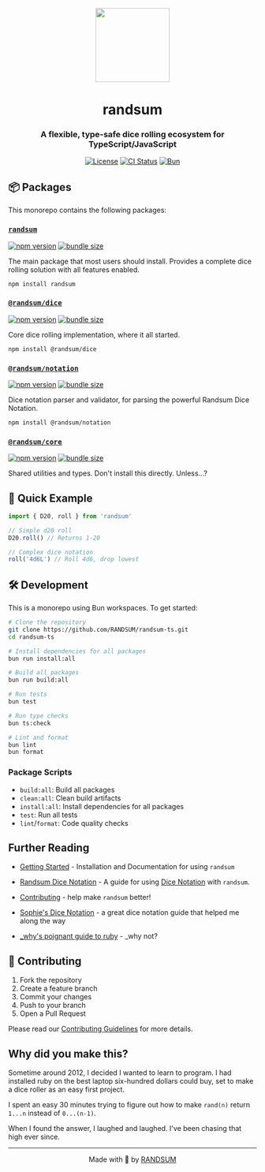 <div align="center">
  <img width="150" height="150" src="https://raw.githubusercontent.com/RANDSUM/randsum-ts/main/icon.webp">
  <h1>randsum</h1>
  <h3>A flexible, type-safe dice rolling ecosystem for TypeScript/JavaScript</h3>

[![License](https://img.shields.io/npm/l/randsum)](https://github.com/RANDSUM/randsum-ts/blob/main/LICENSE)
[![CI Status](https://github.com/RANDSUM/randsum-ts/workflows/CI/badge.svg)](https://github.com/RANDSUM/randsum-ts/actions)
[![Bun](https://img.shields.io/badge/Bun-%23000000.svg?style=flat&logo=bun&logoColor=white)](https://bun.sh)

</div>

## 📦 Packages

This monorepo contains the following packages:

### [`randsum`](https://www.npmjs.com/package/randsum)

[![npm version](https://img.shields.io/npm/v/randsum)](https://www.npmjs.com/package/randsum)
[![bundle size](https://img.shields.io/bundlephobia/minzip/randsum)](https://bundlephobia.com/package/randsum)

The main package that most users should install. Provides a complete dice rolling solution with all features enabled.

```bash
npm install randsum
```

### [`@randsum/dice`](https://www.npmjs.com/package/@randsum/dice)

[![npm version](https://img.shields.io/npm/v/@randsum/dice)](https://www.npmjs.com/package/@randsum/dice)
[![bundle size](https://img.shields.io/bundlephobia/minzip/@randsum/dice)](https://bundlephobia.com/package/@randsum/dice)

Core dice rolling implementation, where it all started.

```bash
npm install @randsum/dice
```

### [`@randsum/notation`](https://www.npmjs.com/package/@randsum/notation)

[![npm version](https://img.shields.io/npm/v/@randsum/notation)](https://www.npmjs.com/package/@randsum/notation)
[![bundle size](https://img.shields.io/bundlephobia/minzip/@randsum/notation)](https://bundlephobia.com/package/@randsum/notation)

Dice notation parser and validator, for parsing the powerful Randsum Dice Notation.

```bash
npm install @randsum/notation
```

### [`@randsum/core`](https://www.npmjs.com/package/@randsum/core)

[![npm version](https://img.shields.io/npm/v/@randsum/core)](https://www.npmjs.com/package/@randsum/core)
[![bundle size](https://img.shields.io/bundlephobia/minzip/@randsum/core)](https://bundlephobia.com/package/@randsum/core)

Shared utilities and types. Don't install this directly. Unless...?

## 🚀 Quick Example

```typescript
import { D20, roll } from 'randsum'

// Simple d20 roll
D20.roll() // Returns 1-20

// Complex dice notation
roll('4d6L') // Roll 4d6, drop lowest
```

## 🛠️ Development

This is a monorepo using Bun workspaces. To get started:

```bash
# Clone the repository
git clone https://github.com/RANDSUM/randsum-ts.git
cd randsum-ts

# Install dependencies for all packages
bun run install:all

# Build all packages
bun run build:all

# Run tests
bun test

# Run type checks
bun ts:check

# Lint and format
bun lint
bun format
```

### Package Scripts

- `build:all`: Build all packages
- `clean:all`: Clean build artifacts
- `install:all`: Install dependencies for all packages
- `test`: Run all tests
- `lint`/`format`: Code quality checks

## Further Reading

- [Getting Started](https://github.com/RANDSUM/randsum-ts/blob/main/GETTING_STARTED.md) - Installation and Documentation for using `randsum`

- [Randsum Dice Notation](https://github.com/RANDSUM/randsum-ts/blob/main/packages/notation/RANDSUM_DICE_NOTATION.md) - A guide for using [Dice Notation](https://en.wikipedia.org/wiki/Dice_notation) with `randsum`.

- [Contributing](https://github.com/RANDSUM/randsum-ts/blob/main/CONTRIBUTING.md) - help make `randsum` better!

- [Sophie's Dice Notation](https://sophiehoulden.com/dice/documentation/notation.html) - a great dice notation guide that helped me along the way

- [\_why's poignant guide to ruby](https://poignant.guide/) - \_why not?

## 🤝 Contributing

1. Fork the repository
2. Create a feature branch
3. Commit your changes
4. Push to your branch
5. Open a Pull Request

Please read our [Contributing Guidelines](CONTRIBUTING.md) for more details.

## Why did you make this?

Sometime around 2012, I decided I wanted to learn to program. I had installed ruby on the best laptop six-hundred dollars could buy, set to make a dice roller as an easy first project.

I spent an easy 30 minutes trying to figure out how to make `rand(n)` return `1...n` instead of `0...(n-1)`.

When I found the answer, I laughed and laughed. I've been chasing that high ever since.

---

<div align="center">
Made with 👹 by <a href="https://github.com/RANDSUM">RANDSUM</a>
</div>
